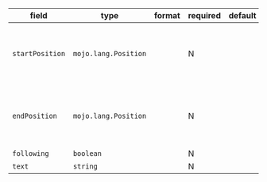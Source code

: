 | field | type | format | required | default | description |
|---|---|---|---|---|---|
| `startPosition` | `mojo.lang.Position` |  | N |  | position of first character belonging to the CommentLine |
| `endPosition` | `mojo.lang.Position` |  | N |  | position of first character immediately after the CommentLine |
| `following` | `boolean` |  | N |  |
| `text` | `string` |  | N |  |
